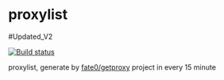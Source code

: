 # proxylist

#Updated_V2


[![Build status](https://github.com/fate0/proxylist/actions/workflows/main.yml/badge.svg)](https://github.com/fate0/proxylist/actions/workflows/main.yml)

proxylist, generate by [fate0/getproxy](https://github.com/fate0/getproxy) project in every 15 minute
